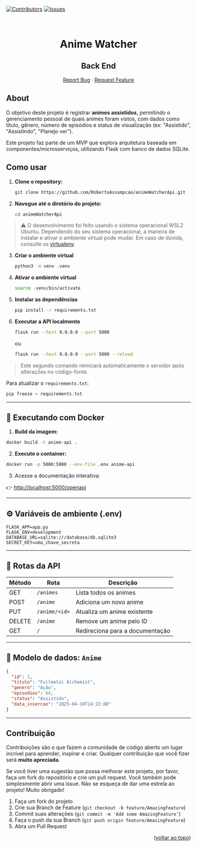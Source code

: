 <div id="top"></div>

[![Contributors][contributors-shield]][contributors-url]
[![Issues][issues-shield]][issues-url]

<br />
<div align="center">
  <h1 align="center">Anime Watcher</h1>
  <h2>Back End</h2>

  <p align="center">
    <a href="https://github.com/RobertoAssumpcao/animeWatcherApi/issues">Report Bug</a>
    ·
    <a href="https://github.com/RobertoAssumpcao/animeWatcherApi/issues">Request Feature</a>
  </p>
</div>

## About

O objetivo deste projeto é registrar **animes assistidos**, permitindo o gerenciamento pessoal de quais animes foram vistos, com dados como título, gênero, número de episódios e status de visualização (ex: "Assistido", "Assistindo", "Planejo ver").

Este projeto faz parte de um MVP que explora arquitetura baseada em componentes/microsserviços, utilizando Flask com banco de dados SQLite.

## Como usar

1. **Clone o repository:**

   ```bash
   git clone https://github.com/RobertoAssumpcao/animeWatcherApi.git
   ```

2. **Navegue até o diretório do projeto:**

   ```bash
   cd animeWatcherApi
   ```

> ⚠️ O desenvolvimento foi feito usando o sistema operacional WSL2 Ubuntu. Dependendo do seu sistema operacional, a maneira de instalar e ativar o ambiente virtual pode mudar. Em caso de dúvida, consulte os [virtualenv](https://virtualenv.pypa.io/en/latest/installation.html).

3. **Criar o ambiente virtual**

   ```bash
   python3 -m venv .venv
   ```

4. **Ativar o ambiente virtual**

   ```bash
   source .venv/bin/activate
   ```

5. **Instalar as dependências**

   ```bash
   pip install -r requirements.txt
   ```

6. **Executar a API localmente**

   ```bash
   flask run --host 0.0.0.0 --port 5000
   ```

   ou

   ```bash
   flask run --host 0.0.0.0 --port 5000 --reload
   ```

> Este segundo comando reiniciará automaticamente o servidor após alterações no código-fonte.

Para atualizar o `requirements.txt`:

```bash
pip freeze > requirements.txt
```

---

## 🐳 Executando com Docker

1. **Build da imagem:**

```bash
docker build -t anime-api .
```

2. **Execute o container:**

```bash
docker run -p 5000:5000 --env-file .env anime-api
```

3. Acesse a documentação interativa:

👉 [http://localhost:5000/openapi](http://localhost:5000/openapi)

---

## ⚙️ Variáveis de ambiente (.env)

```env
FLASK_APP=app.py
FLASK_ENV=development
DATABASE_URL=sqlite:///database/db.sqlite3
SECRET_KEY=uma_chave_secreta
```

---

## 🔁 Rotas da API

| Método | Rota             | Descrição                          |
|--------|------------------|------------------------------------|
| GET    | `/animes`        | Lista todos os animes              |
| POST   | `/anime`         | Adiciona um novo anime             |
| PUT    | `/anime/<id>`    | Atualiza um anime existente        |
| DELETE | `/anime`         | Remove um anime pelo ID            |
| GET    | `/`              | Redireciona para a documentação    |

---

## 🧩 Modelo de dados: `Anime`

```json
{
  "id": 1,
  "titulo": "Fullmetal Alchemist",
  "genero": "Ação",
  "episodios": 64,
  "status": "Assistido",
  "data_insercao": "2025-04-10T14:22:00"
}
```

---

## Contribuição

Contribuições são o que fazem a comunidade de código aberto um lugar incrível para aprender, inspirar e criar. Qualquer contribuição que você fizer será **muito apreciada**.

Se você tiver uma sugestão que possa melhorar este projeto, por favor, faça um fork do repositório e crie um pull request. Você também pode simplesmente abrir uma issue. Não se esqueça de dar uma estrela ao projeto! Muito obrigado!

1. Faça um fork do projeto  
2. Crie sua Branch de Feature (`git checkout -b feature/AmazingFeature`)  
3. Commit suas alterações (`git commit -m 'Add some AmazingFeature'`)  
4. Faça o push da sua Branch (`git push origin feature/AmazingFeature`)  
5. Abra um Pull Request  

<p align="right">(<a href="#top">voltar ao topo</a>)</p>

[contributors-shield]: https://img.shields.io/github/contributors/RobertoAssumpcao/animeWatcherApi.svg?style=for-the-badge  
[contributors-url]: https://github.com/RobertoAssumpcao/animeWatcherApi/graphs/contributors  
[issues-shield]: https://img.shields.io/github/issues/RobertoAssumpcao/animeWatcherApi.svg?style=for-the-badge  
[issues-url]: https://github.com/RobertoAssumpcao/animeWatcherApi/issues
